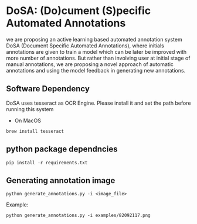
# DoSA: (Do)cument (S)pecific Automated Annotations

we are proposing an active learning based automated annotation system DoSA (Document Specific Automated Annotations), where initials annotations are given to train a model which can be later be improved with more number of annotations. But rather than involving user at initial stage of manual annotations, we are proposing a novel approach of automatic annotations and using the model feedback in generating new annotations. 

## Software Dependency

DoSA uses tesseract as OCR Engine. Please install it and set the path before running this system

- On MacOS
```
brew install tesseract
```

## python package dependncies

```
pip install -r requirements.txt
```

## Generating annotation image

```
python generate_annotations.py -i <image_file>
```


Example:

```
python generate_annotations.py -i examples/82092117.png
```
